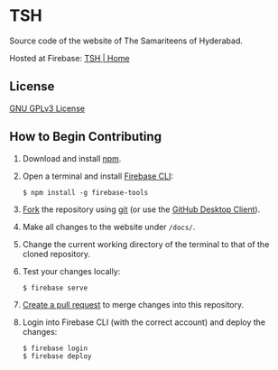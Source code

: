 # TSH

Source code of the website of The Samariteens of Hyderabad.

Hosted at Firebase: [TSH | Home](https://tshhyd.page.link/web)


## License
[GNU GPLv3 License](http://www.gnu.org/licenses/gpl.html "The GNU General Public License v3.0 - GNU Project - Free Software Foundation")

## How to Begin Contributing
1. Download and install [npm](https://www.npmjs.com/get-npm).
2. Open a terminal and install [Firebase CLI](https://firebase.google.com/docs/cli/):

       $ npm install -g firebase-tools

3. [Fork](https://github.com/blackk100/TSH/fork) the repository using [git](https://git-scm.com/downloads) (or use the [GitHub Desktop Client](https://desktop.github.com/)).
4. Make all changes to the website under ```/docs/```.
5. Change the current working directory of the terminal to that of the cloned repository.
6. Test your changes locally:

       $ firebase serve

7. [Create a pull request](https://help.github.com/articles/creating-a-pull-request-from-a-fork/) to merge changes into this repository.
8. Login into Firebase CLI (with the correct account) and deploy the changes:

       $ firebase login
       $ firebase deploy
